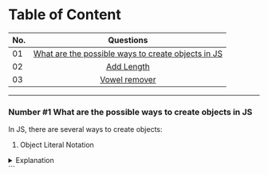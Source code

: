 # Table of Content

| No.      | Questions    |   
| ------------- |:-------------:| 
| 01    |[What are the possible ways to create objects in JS](#nr1)|
| 02    |[Add Length](#problem2)|
| 03    | [Vowel remover](#problem3)||

---

### Number #1 What are the possible ways to create objects in JS<a name="nr1"></a>

In JS, there are several ways to create objects: 

1. Object Literal Notation

<details>
  <summary>Explanation</summary>
  regergergregergregerg
```javascript
const person = {
  name: 'John',
  age: 30,
  gender: 'Male'
};
</details>
```


